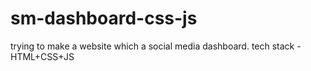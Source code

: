 # sm-dashboard-css-js
trying to make a website which a social media dashboard. tech stack - HTML+CSS+JS 
